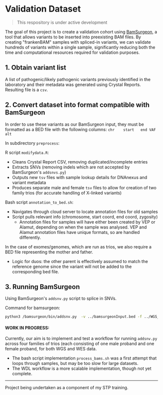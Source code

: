 # Validation Dataset

> This respository is under active development

The goal of this project is to create a validation cohort using [BamSurgeon](https://github.com/adamewing/bamsurgeon), a tool that allows variants to be inserted into preexisting BAM files. By creating "frankenBAM" samples with spliced-in variants, we can validate hundreds of variants within a single sample, significantly reducing both the time and computational resources required for validation purposes. 

## 1. Obtain variant list

A list of pathogenic/likely pathogenic variants previously identified in the laboratory and their metadata was generated using Crystal Reports. Resulting file is a `csv`.

## 2. Convert dataset into format compatible with BamSurgeon

In order to use these variants as our BamSurgeon input, they must be formatted as a BED file with the following columns: 
`chr    start   end VAF alt`

In subdirectory `preprocess`:

R script `modifydata.R`:
- Cleans Crystal Report CSV, removing duplicated/incomplete entries
- Extracts SNVs (removing indels which are not accepted by BamSurgeon's `addsnvs.py`)
- Outputs new `tsv` files with sample lookup details for DNAnexus and variant metadata
- Produces separate male and female `tsv` files to allow for creation of two family trios (for accurate handling of X-linked variants)

Bash script `annotation_to_bed.sh`:
- Navigates through cloud server to locate annotation files for old samples
- Script pulls relevant info (chromosome, start coord, end coord, zygosity)
    - Annotation files for samples will have either been created by VEP or Alamut, depending on when the sample was analysed. VEP and Alamut annotation files have unique formats, so are handled differently. 

In the case of exomes/genomes, which are run as trios, we also require a BED file representing the mother and father. 
- Logic for duos: the other parent is effectively assumed to match the reference genome since the variant will not be added to the corresponding bed file. 

## 3. Running BamSurgeon

Using BamSurgeon's `addsnv.py` script to splice in SNVs.

Command for bamsurgeon:
```bash
python3 /bamsurgeon/bin/addsnv.py  -v ../bamsurgeonInput.bed -f ../WGS_EX2500218_22CFV7LT4.bam --aligner mem --picardjar /picard.jar -p 8 -o output.bam -r ../genome/GCA_000001405.15_GRCh38_no_alt_analysis_set_plus_hs38d1_maskedGRC_exclusions_v2_no_chr.fasta
```

#### WORK IN PROGRESS:
Currently, our aim is to implement and test a workflow for running `addsnv.py` across four families of trios (each consisting of one male proband and one female proband, for both WGS and WES data.
- The bash script implementation `process_bams.sh` was a first attempt that loops through samples, but may be too slow for large datasets. 
- The WDL workflow is a more scalable implementation, though not yet complete.

---

Project being undertaken as a component of my STP training. 
